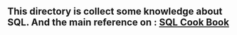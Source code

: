 ## This directory is collect some knowledge about SQL. And the main reference on : [SQL Cook Book](https://www.amazon.com/SQL-Cookbook-Solutions-Techniques-Developers-ebook/dp/B0026OR3KI)
<!--stackedit_data:
eyJoaXN0b3J5IjpbLTE4OTAwNzk3MTldfQ==
-->